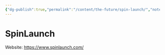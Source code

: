 ```yaml
---
{"dg-publish":true,"permalink":"/content/the-future/spin-launch/","noteIcon":"2"}
---
```


# SpinLaunch

Website: https://www.spinlaunch.com/